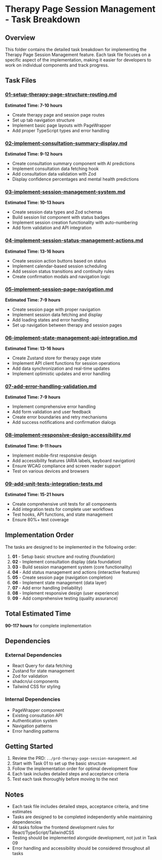 # Therapy Page Session Management - Task Breakdown

## Overview
This folder contains the detailed task breakdown for implementing the Therapy Page Session Management feature. Each task file focuses on a specific aspect of the implementation, making it easier for developers to work on individual components and track progress.

## Task Files

### [01-setup-therapy-page-structure-routing.md](./01-setup-therapy-page-structure-routing.md)
**Estimated Time: 7-10 hours**
- Create therapy page and session page routes
- Set up tab navigation structure
- Implement basic page layouts with PageWrapper
- Add proper TypeScript types and error handling

### [02-implement-consultation-summary-display.md](./02-implement-consultation-summary-display.md)
**Estimated Time: 9-12 hours**
- Create consultation summary component with AI predictions
- Implement consultation data fetching hook
- Add consultation data validation with Zod
- Display confidence percentages and mental health predictions

### [03-implement-session-management-system.md](./03-implement-session-management-system.md)
**Estimated Time: 10-13 hours**
- Create session data types and Zod schemas
- Build session list component with status badges
- Implement session creation functionality with auto-numbering
- Add form validation and API integration

### [04-implement-session-status-management-actions.md](./04-implement-session-status-management-actions.md)
**Estimated Time: 13-16 hours**
- Create session action buttons based on status
- Implement calendar-based session scheduling
- Add session status transitions and continuity rules
- Create confirmation modals and navigation logic

### [05-implement-session-page-navigation.md](./05-implement-session-page-navigation.md)
**Estimated Time: 7-9 hours**
- Create session page with proper navigation
- Implement session data fetching and display
- Add loading states and error handling
- Set up navigation between therapy and session pages

### [06-implement-state-management-api-integration.md](./06-implement-state-management-api-integration.md)
**Estimated Time: 13-16 hours**
- Create Zustand store for therapy page state
- Implement API client functions for session operations
- Add data synchronization and real-time updates
- Implement optimistic updates and error handling

### [07-add-error-handling-validation.md](./07-add-error-handling-validation.md)
**Estimated Time: 7-9 hours**
- Implement comprehensive error handling
- Add form validation and user feedback
- Create error boundaries and retry mechanisms
- Add success notifications and confirmation dialogs

### [08-implement-responsive-design-accessibility.md](./08-implement-responsive-design-accessibility.md)
**Estimated Time: 9-11 hours**
- Implement mobile-first responsive design
- Add accessibility features (ARIA labels, keyboard navigation)
- Ensure WCAG compliance and screen reader support
- Test on various devices and browsers

### [09-add-unit-tests-integration-tests.md](./09-add-unit-tests-integration-tests.md)
**Estimated Time: 15-21 hours**
- Create comprehensive unit tests for all components
- Add integration tests for complete user workflows
- Test hooks, API functions, and state management
- Ensure 80%+ test coverage

## Implementation Order

The tasks are designed to be implemented in the following order:

1. **01** - Setup basic structure and routing (foundation)
2. **02** - Implement consultation display (data foundation)
3. **03** - Build session management system (core functionality)
4. **04** - Add status management and actions (interactive features)
5. **05** - Create session page (navigation completion)
6. **06** - Implement state management (data layer)
7. **07** - Add error handling (reliability)
8. **08** - Implement responsive design (user experience)
9. **09** - Add comprehensive testing (quality assurance)

## Total Estimated Time
**90-117 hours** for complete implementation

## Dependencies

### External Dependencies
- React Query for data fetching
- Zustand for state management
- Zod for validation
- shadcn/ui components
- Tailwind CSS for styling

### Internal Dependencies
- PageWrapper component
- Existing consultation API
- Authentication system
- Navigation patterns
- Error handling patterns

## Getting Started

1. Review the PRD: `../prd-therapy-page-session-management.md`
2. Start with Task 01 to set up the basic structure
3. Follow the implementation order for optimal development flow
4. Each task includes detailed steps and acceptance criteria
5. Test each task thoroughly before moving to the next

## Notes

- Each task file includes detailed steps, acceptance criteria, and time estimates
- Tasks are designed to be completed independently while maintaining dependencies
- All tasks follow the frontend development rules for React/TypeScript/TailwindCSS
- Testing should be implemented alongside development, not just in Task 09
- Error handling and accessibility should be considered throughout all tasks
